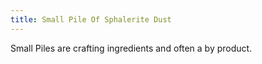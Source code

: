 ```yaml
---
title: Small Pile Of Sphalerite Dust
---
```


<ItemImage file="small_pile_of_sphalerite_dust" alt="Small Pile Of Sphalerite Dust" size="200" />

Small Piles are crafting ingredients and often a by product.
